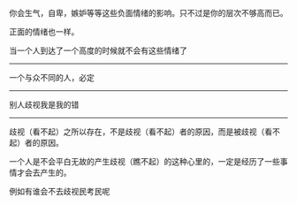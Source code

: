 你会生气，自卑，嫉妒等等这些负面情绪的影响。只不过是你的层次不够高而已。

正面的情绪也一样。

当一个人到达了一个高度的时候就不会有这些情绪了
___
一个与众不同的人，必定
___
别人歧视我是我的错
___
歧视（看不起）之所以存在，不是歧视（看不起）者的原因，而是被歧视（看不起）者的原因。

一个人是不会平白无故的产生歧视（瞧不起）的这种心里的，一定是经历了一些事情才会去产生的。

例如有谁会不去歧视民考民呢